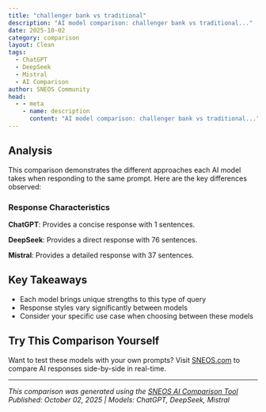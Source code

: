 ```yaml
---
title: "challenger bank vs traditional"
description: "AI model comparison: challenger bank vs traditional..."
date: 2025-10-02
category: comparison
layout: Clean
tags:
  - ChatGPT
  - DeepSeek
  - Mistral
  - AI Comparison
author: SNEOS Community
head:
  - - meta
    - name: description
      content: "AI model comparison: challenger bank vs traditional..."
---
```


<ChatComparison
  title="challenger bank vs traditional"
  prompt="challenger bank vs traditional"
  :responses='{"ChatGPT": "Challenger banks and traditional banks represent two different approaches to banking, each with its own characteristics, advantages, and disadvantages. Here’s a comparison between the two:\n\n### Challenger Banks\n**Definition:** Challenger banks are new, often digital-only banks that aim to compete with traditional banks by offering innovative services, lower fees, and improved customer experiences.\n\n**Characteristics:**\n1. **Digital-First Approach:** Challenger banks typically operate online or via mobile apps, offering services that are accessible without the need for physical branches.\n2. **Lower Fees:** They often have lower operating costs and may pass these savings on to customers through reduced fees and better interest rates.\n3. **User-Friendly Technology:** Many challenger banks emphasize user experience with intuitive apps, smart budgeting tools, and real-time notifications.\n4. **Niche Services:** Some focus on specific market segments or offer unique features, such as instant international transfers or cryptocurrency services.\n5. **Regulatory Status:** They often operate under different regulatory frameworks and may hold banking licenses by partnering with established banks.\n\n**Advantages:**\n- Convenience and ease of use through technology.\n- Generally lower fees and better interest rates.\n- Innovative features and customer engagement tools.\n- Agility in adapting to customer needs.\n\n**Disadvantages:**\n- Limited product range compared to full-service traditional banks.\n- Lack of physical branches may be a drawback for some customers.\n- Newer brands may have less established trust or reputation.\n\n### Traditional Banks\n**Definition:** Traditional banks are established financial institutions that offer a wide range of financial services, including deposit accounts, loans, mortgages, and investment products.\n\n**Characteristics:**\n1. **Physical Presence:** Traditional banks usually have numerous branch locations and ATMs, allowing for in-person banking.\n2. **Full-Service Offerings:** They provide a comprehensive range of financial products, including investment services, wealth management, commercial banking, and more.\n3. **Established Reputation:** Being longstanding institutions, they often have a well-known brand and a long history of operation.\n4. **Conventional Technology:** While many traditional banks are adopting digital technologies, they may not be as advanced or user-friendly as those of challenger banks.\n\n**Advantages:**\n- Comprehensive financial services, including complex products like mortgages and investment management.\n- Personal relationships and face-to-face customer service.\n- A sense of security and trust from being an established institution.\n\n**Disadvantages:**\n- Often higher fees compared to challenger banks.\n- Potential for slower adaptation to technological advancements and customer preferences.\n- Less emphasis on customer experience in comparison to new entrants.\n\n### Conclusion\nThe choice between a challenger bank and a traditional bank largely depends on individual preferences and needs. Customers looking for an innovative, cost-effective, and tech-savvy banking experience may prefer challenger banks, whereas those who value comprehensive services and face-to-face interactions may lean towards traditional banks. As the banking landscape evolves, many traditional banks are also innovating and adopting features to compete with challengers.", "DeepSeek": "Of course. This is a classic comparison in the modern financial world. Here\u2019s a detailed breakdown of Challenger Banks vs. Traditional Banks, covering their key differences, advantages, and disadvantages.\n\n### At a Glance: The Core Difference\n\n* **Traditional Banks:** The established giants. They are **physical, full-service institutions** with a long history, focusing on stability, a wide range of products, and in-person service.\n* **Challenger Banks:** The agile newcomers. They are **digital-first, app-centric institutions** designed to be more user-friendly, cost-effective, and focused on specific customer pain points.\n\n---\n\n### Head-to-Head Comparison\n\n| Feature | Challenger Bank (Neobank) | Traditional Bank |\n| :--- | :--- | :--- |\n| **Primary Interface** | **Mobile App \u0026 Website** (the core product) | **Physical Branches** (supported by online banking) |\n| **User Experience (UX)** | Sleek, intuitive, fast, and user-centric. Often feels like a modern tech product. | Functional but can be clunky, slow, and less intuitive. Often feels like a legacy system. |\n| **Fees \u0026 Costs** | **Typically much lower.** Often no monthly fees, no minimum balances, and free international transactions. | **Typically higher.** Monthly account fees, overdraft charges, ATM fees, and wire transfer fees are common. |\n| **Account Opening** | **Minutes**, fully digital, often with instant verification. | **Days**, may require a branch visit, paperwork, and credit checks. |\n| **Product Range** | **Narrow \u0026 Focused.** Primarily current accounts, savings pots, and debit cards. Some offer loans, mortgages, and investments. | **Extensive \u0026 Integrated.** Current accounts, savings, mortgages, loans, credit cards, wealth management, business banking. |\n| **Customer Service** | **Digital-first:** In-app chat, email, and AI bots. Limited or no phone support. Can be slow for complex issues. | **Multi-channel:** In-branch, phone, email, and social media. Can be inconsistent, but offers human interaction. |\n| **Technology \u0026 Innovation** | **Agile.** Built on modern tech stacks, allowing for rapid feature updates, budgeting tools, and spending analytics. | **Legacy Systems.** Often hampered by old, patchwork IT systems, making innovation slow and expensive. |\n| **Security \u0026 Trust** | **Tech-Forward Security:** Biometrics (fingerprint, face ID), real-time transaction alerts, instant card freezing. | **Perceived Stability:** Long history, physical presence, and government-backed deposit insurance (e.g., FDIC, FSCS) create a strong sense of trust. |\n| **Physical Presence** | **None or limited** (maybe a partner ATM network). | **Extensive network** of branches and ATMs. |\n\n---\n\n### Advantages \u0026 Disadvantages\n\n#### Challenger Banks (Neobanks)\n\n**Advantages:**\n* **Cost-Effective:** Save significant money on fees.\n* **Superior UX:** Managing money is easier, faster, and more enjoyable.\n* **Speed \u0026 Convenience:** Instant notifications, quick sign-up, and real-time control over your card and account.\n* **Innovative Features:** Built-in budgeting tools, savings \u0022pots,\u0022 and spending insights.\n* **Global-Friendly:** Often offer better exchange rates and lower fees for international spending.\n\n**Disadvantages:**\n* **Limited Products:** Not a one-stop-shop for complex needs like mortgages or investments.\n* **No Physical Branches:** Cannot deposit cash, get a bank draft, or have complex discussions in person.\n* **Perceived Lack of Stability:** Some customers are wary of their newness and lack of history.\n* **Customer Service Gaps:** Resolving a unique or complicated problem can be frustrating without direct phone support.\n\n#### Traditional Banks\n\n**Advantages:**\n* **Comprehensive Services:** A single relationship for all your financial needs (checking, savings, mortgage, etc.).\n* **Physical Access:** Cash deposits, safe deposit boxes, notary services, and face-to-face financial advice.\n* **Established Trust:** A long track record and physical presence provide a deep sense of security for many.\n* **Strong for Complex Needs:** Better equipped for business lending, wealth management, and large, complex transactions.\n\n**Disadvantages:**\n* **Higher Fees:** Monthly maintenance fees, overdraft fees, and other charges can add up.\n* **Outdated Technology:** Clunky apps and websites that lag behind modern user expectations.\n* **Slower Processes:** Loan approvals, account openings, and transfers can take days or weeks.\n* **Less Customer-Centric:** Often feel like they are serving their own processes rather than the customer\u0027s needs.\n\n---\n\n### Which One Is Right For You?\n\nThe best choice depends entirely on your lifestyle and financial needs.\n\n**Choose a Challenger Bank if you:**\n* Are tech-savvy and live on your smartphone.\n* Want to avoid fees and have simple banking needs (a place for your salary and daily spending).\n* Travel internationally frequently.\n* Value budgeting tools and real-time insights into your spending.\n* Don\u0027t need to deposit cash regularly.\n\n**Choose a Traditional Bank if you:**\n* Regularly deal with cash (deposits or withdrawals).\n* Need a wide range of financial products (e.g., you\u0027re about to get a mortgage).\n* Prefer in-person service for complex issues or financial advice.\n* Value the perceived stability and long-term relationship of a well-known institution.\n* Run a business that requires specialized services.\n\n### The Blurring Lines: The Future of Banking\n\nThe distinction is becoming less clear as both models evolve:\n\n* **Traditional Banks are Fighting Back:** They are investing heavily in improving their digital apps, creating their own digital sub-brands, and reducing fees to compete.\n* **Challenger Banks are Maturing:** Many are expanding their product lines to include loans, mortgages, and business accounts to become full-service providers.\n\n**The Winner?** For many people, the ideal solution is a **hybrid approach**:\n* Use a **Challenger Bank** as your primary \u0022day-to-day\u0022 spending account for its great UX and low fees.\n* Maintain a relationship with a **Traditional Bank** for services like mortgages, cash deposits, and safe deposit boxes.\n\nThis way, you get the best of both worlds.", "Mistral": "Challenger banks and traditional banks differ in several key aspects, including their business models, technology, customer experience, and regulatory frameworks. Here\u0027s a comparison of the two:\n\n### Challenger Banks\n1. **Business Model**:\n - **Digital-First**: Challenger banks are typically digital-first or digital-only, meaning they operate primarily through mobile apps and websites.\n - **Lean Operations**: They often have lower overhead costs due to the lack of physical branches.\n - **Innovative Products**: They offer innovative financial products and services, often leveraging technology to provide unique features like real-time spending analytics, budgeting tools, and seamless integration with other financial apps.\n\n2. **Technology**:\n - **Advanced Tech Stack**: Challenger banks use modern technology stacks, including cloud computing, AI, and machine learning, to enhance customer experience and operational efficiency.\n - **User Experience**: They focus heavily on user experience, offering intuitive and user-friendly interfaces.\n\n3. **Customer Experience**:\n - **Personalization**: Challenger banks often provide personalized financial advice and services tailored to individual needs.\n - **24/7 Access**: Customers can access their accounts and perform transactions at any time, from anywhere.\n\n4. **Regulatory Framework**:\n - **Licensing**: Some challenger banks operate under full banking licenses, while others may operate under e-money licenses or partner with traditional banks for regulatory compliance.\n - **Compliance**: They must comply with financial regulations, but their digital nature allows for more agile compliance processes.\n\n5. **Examples**:\n - **Revolut, Monzo, N26, Chime**: These are some well-known challenger banks that have gained popularity for their innovative approaches and user-friendly interfaces.\n\n### Traditional Banks\n1. **Business Model**:\n - **Physical Branches**: Traditional banks have extensive networks of physical branches, which can be both an asset and a liability due to high operational costs.\n - **Diverse Services**: They offer a wide range of financial services, including savings accounts, loans, mortgages, investment services, and more.\n - **Established Reputation**: Traditional banks often have a long-standing reputation and customer trust built over decades.\n\n2. **Technology**:\n - **Legacy Systems**: Many traditional banks rely on legacy IT systems, which can be less flexible and more costly to maintain.\n - **Digital Transformation**: They are increasingly investing in digital transformation to compete with challenger banks, but the process can be slow and complex.\n\n3. **Customer Experience**:\n - **In-Person Service**: Traditional banks offer in-person customer service, which can be valuable for complex transactions or for customers who prefer face-to-face interactions.\n - **Digital Offerings**: They are expanding their digital offerings, but the user experience may not be as seamless or innovative as that of challenger banks.\n\n4. **Regulatory Framework**:\n - **Comprehensive Compliance**: Traditional banks must comply with a wide range of financial regulations, which can be more complex and costly due to their larger scale and diverse services.\n - **Established Processes**: They have well-established compliance processes, but these can be less agile compared to challenger banks.\n\n5. **Examples**:\n - **JPMorgan Chase, Bank of America, HSBC, Barclays**: These are some of the well-known traditional banks with a global presence and a wide range of financial services.\n\n### Key Differences\n- **Cost Structure**: Challenger banks generally have lower operational costs due to the absence of physical branches.\n- **Innovation**: Challenger banks are often more innovative and agile, quickly adapting to new technologies and customer needs.\n- **Customer Base**: Traditional banks have a broader customer base, including those who prefer in-person banking, while challenger banks appeal more to tech-savvy customers.\n- **Regulatory Compliance**: Both types of banks must comply with regulations, but traditional banks often face more complex and costly compliance requirements.\n\nIn summary, challenger banks and traditional banks serve different segments of the market with distinct strengths and weaknesses. The choice between them often depends on individual preferences and financial needs."}' 
  published-date="08:14"
/>

## Analysis

This comparison demonstrates the different approaches each AI model takes when responding to the same prompt. Here are the key differences observed:

### Response Characteristics

**ChatGPT**: Provides a concise response with 1 sentences. 

**DeepSeek**: Provides a direct response with 76 sentences. 

**Mistral**: Provides a detailed response with 37 sentences. 

## Key Takeaways

- Each model brings unique strengths to this type of query
- Response styles vary significantly between models
- Consider your specific use case when choosing between these models

## Try This Comparison Yourself

Want to test these models with your own prompts? Visit [SNEOS.com](https://sneos.com) to compare AI responses side-by-side in real-time.

---

*This comparison was generated using the [SNEOS AI Comparison Tool](https://sneos.com)*
*Published: October 02, 2025 | Models: ChatGPT, DeepSeek, Mistral*
